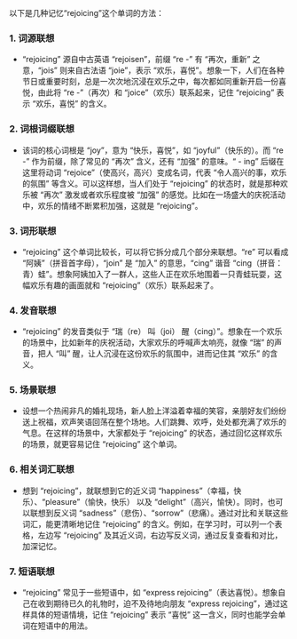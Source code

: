 以下是几种记忆“rejoicing”这个单词的方法：

### 1. 词源联想
 - “rejoicing” 源自中古英语 “rejoisen”，前缀 “re -” 有 “再次，重新” 之意，“jois” 则来自古法语 “joie”，表示 “欢乐，喜悦”。想象一下，人们在各种节日或重要时刻，总是一次次地沉浸在欢乐之中，每次都如同重新开启一份喜悦，由此将 “re -”（再次）和 “joice”（欢乐）联系起来，记住 “rejoicing” 表示 “欢乐，喜悦” 的含义。

### 2. 词根词缀联想
 - 该词的核心词根是 “joy”，意为 “快乐，喜悦”，如 “joyful”（快乐的）。而 “re -” 作为前缀，除了常见的 “再次” 含义，还有 “加强” 的意味。“ - ing” 后缀在这里将动词 “rejoice”（使高兴，高兴）变成名词，代表 “令人高兴的事，欢乐的氛围” 等含义。可以这样想，当人们处于 “rejoicing” 的状态时，就是那种欢乐被 “再次” 激发或者欢乐程度被 “加强” 的感觉。比如在一场盛大的庆祝活动中，欢乐的情绪不断累积加强，这就是 “rejoicing”。

### 3. 词形联想
 - “rejoicing” 这个单词比较长，可以将它拆分成几个部分来联想。“re” 可以看成 “阿姨”（拼音首字母），“join” 是 “加入” 的意思，“cing” 谐音 “cing（拼音：青）蛙”。想象阿姨加入了一群人，这些人正在欢乐地围着一只青蛙玩耍，这幅欢乐有趣的画面就和 “rejoicing”（欢乐）联系起来了。

### 4. 发音联想
 - “rejoicing” 的发音类似于 “瑞（re） 叫（joi） 醒（cing）”。想象在一个欢乐的场景中，比如新年的庆祝活动，大家欢乐的呼喊声太响亮，就像 “瑞” 的声音，把人 “叫” 醒，让人沉浸在这份欢乐的氛围中，进而记住其 “欢乐” 的含义。

### 5. 场景联想
 - 设想一个热闹非凡的婚礼现场，新人脸上洋溢着幸福的笑容，亲朋好友们纷纷送上祝福，欢声笑语回荡在整个场地。人们跳舞、欢呼，处处都充满了欢乐的气息。在这样的场景中，大家都处于 “rejoicing” 的状态，通过回忆这样欢乐的场景，就更容易记住 “rejoicing” 这个单词。

### 6. 相关词汇联想
 - 想到 “rejoicing”，就联想到它的近义词 “happiness”（幸福，快乐）、“pleasure”（愉快，快乐） 以及 “delight”（高兴，愉快）。同时，也可以联想到反义词 “sadness”（悲伤）、“sorrow”（悲痛）。通过对比和关联这些词汇，能更清晰地记住 “rejoicing” 的含义。例如，在学习时，可以列一个表格，左边写 “rejoicing” 及其近义词，右边写反义词，通过反复查看和对比，加深记忆。

### 7. 短语联想
 - “rejoicing” 常见于一些短语中，如 “express rejoicing”（表达喜悦）。想象自己在收到期待已久的礼物时，迫不及待地向朋友 “express rejoicing”，通过这样具体的短语情境，记住 “rejoicing” 表示 “喜悦” 这一含义，同时也能学会单词在短语中的用法。 